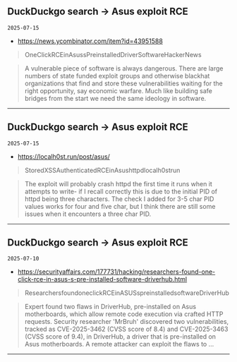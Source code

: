 ## DuckDuckgo search -> Asus exploit RCE
`2025-07-15`

* https://news.ycombinator.com/item?id=43951588

<blockquote>
 OneClickRCEinAsussPreinstalledDriverSoftwareHackerNews
</blockquote>
<blockquote>
A vulnerable piece of software is always dangerous. There are large numbers of state funded exploit groups and otherwise blackhat organizations that find and store these vulnerabilities waiting for the right opportunity, say economic warfare. Much like building safe bridges from the start we need the same ideology in software.
</blockquote>

---

## DuckDuckgo search -> Asus exploit RCE
`2025-07-15`

* https://localh0st.run/post/asus/

<blockquote>
 StoredXSSAuthenticatedRCEinAsushttpdlocalh0strun
</blockquote>
<blockquote>
The exploit will probably crash httpd the first time it runs when it attempts to write- if I recall correctly this is due to the initial PID of httpd being three characters. The check I added for 3-5 char PID values works for four and five char, but I think there are still some issues when it encounters a three char PID.
</blockquote>

---

## DuckDuckgo search -> Asus exploit RCE
`2025-07-10`

* https://securityaffairs.com/177731/hacking/researchers-found-one-click-rce-in-asus-s-pre-installed-software-driverhub.html

<blockquote>
 ResearchersfoundoneclickRCEinASUSspreinstalledsoftwareDriverHub
</blockquote>
<blockquote>
Expert found two flaws in DriverHub, pre-installed on Asus motherboards, which allow remote code execution via crafted HTTP requests. Security researcher 'MrBruh' discovered two vulnerabilities, tracked as CVE-2025-3462 (CVSS score of 8.4) and CVE-2025-3463 (CVSS score of 9.4), in DriverHub, a driver that is pre-installed on Asus motherboards. A remote attacker can exploit the flaws to ...
</blockquote>

---

